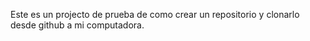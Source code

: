Este es un projecto de prueba de como crear un repositorio y clonarlo desde github a mi computadora.
